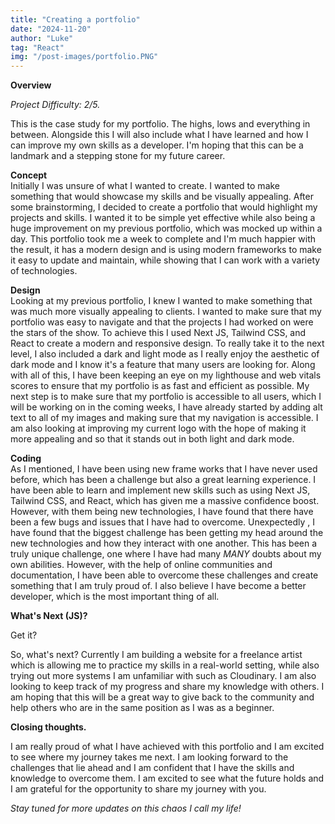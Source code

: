 ```yaml
---
title: "Creating a portfolio"
date: "2024-11-20"
author: "Luke"
tag: "React"
img: "/post-images/portfolio.PNG"
---
```




**Overview**

*Project Difficulty: 2/5.*

This is the case study for my portfolio. The highs, lows and everything in between. Alongside this I will also include what I have learned and how I can improve my own skills as a developer. I'm hoping that this can be a landmark and a stepping stone for my future career.


**Concept**  
Initially I was unsure of what I wanted to create. I wanted to make something that would showcase my skills and be visually appealing. After some brainstorming, I decided to create a portfolio that would highlight my projects and skills. I wanted it to be simple yet effective while also being a huge improvement on my previous portfolio, which was mocked up within a day. This portfolio took me a week to complete and I'm much happier with the result, it has a modern design and is using modern frameworks to make it easy to update and maintain, while showing that I can work with a variety of technologies.

**Design**  
Looking at my previous portfolio, I knew I wanted to make something that was much more visually appealing to clients. I wanted to make sure that my portfolio was easy to navigate and that the projects I had worked on were the stars of the show. To achieve this I used Next JS, Tailwind CSS, and React to create a modern and responsive design. To really take it to the next level, I also included a dark and light mode as I really enjoy the aesthetic of dark mode and I know it's a feature that many users are looking for. Along with all of this, I have been keeping an eye on my lighthouse and web vitals scores to ensure that my portfolio is as fast and efficient as possible. My next step is to make sure that my portfolio is accessible to all users, which I will be working on in the coming weeks, I have already started by adding alt text to all of my images and making sure that my navigation is accessible. I am also looking at improving my current logo with the hope of making it more appealing and so that it stands out in both light and dark mode. 

**Coding**  
As I mentioned, I have been using new frame works that I have never used before, which has been a challenge but also a great learning experience. I have been able to learn and implement new skills such as using Next JS, Tailwind CSS, and React, which has given me a massive confidence boost. However, with them being new technologies, I have found that there have been a few bugs and issues that I have had to overcome. Unexpectedly , I have found that the biggest challenge has been getting my head around the new technologies and how they interact with one another. This has been a truly unique challenge, one where I have had many *MANY* doubts about my own abilities. However, with the help of online communities and documentation, I have been able to overcome these challenges and create something that I am truly proud of. I also believe I have become a better developer, which is the most important thing of all. 

**What's Next (JS)?**

Get it?

So, what's next? Currently I am building a website for a freelance artist which is allowing me to practice my skills in a real-world setting, while also trying out more systems I am unfamiliar with such as Cloudinary. 
I am also looking to keep track of my progress and share my knowledge with others. I am hoping that this will be a great way to give back to the community and help others who are in the same position as I was as a beginner.

**Closing thoughts.**

I am really proud of what I have achieved with this portfolio and I am excited to see where my journey takes me next. I am looking forward to the challenges that lie ahead and I am confident that I have the skills and knowledge to overcome them. I am excited to see what the future holds and I am grateful for the opportunity to share my journey with you.


*Stay tuned for more updates on this chaos I call my life!*
